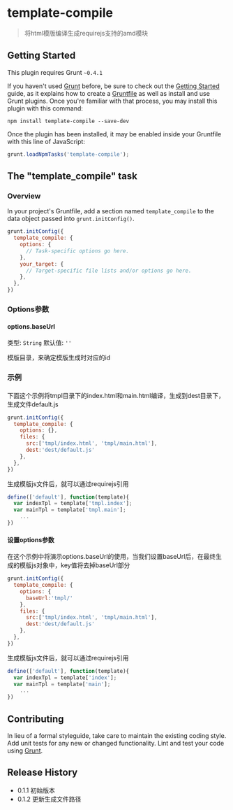 # template-compile

> 将html模版编译生成requirejs支持的amd模块

## Getting Started
This plugin requires Grunt `~0.4.1`

If you haven't used [Grunt](http://gruntjs.com/) before, be sure to check out the [Getting Started](http://gruntjs.com/getting-started) guide, as it explains how to create a [Gruntfile](http://gruntjs.com/sample-gruntfile) as well as install and use Grunt plugins. Once you're familiar with that process, you may install this plugin with this command:

```shell
npm install template-compile --save-dev
```

Once the plugin has been installed, it may be enabled inside your Gruntfile with this line of JavaScript:

```js
grunt.loadNpmTasks('template-compile');
```

## The "template_compile" task

### Overview
In your project's Gruntfile, add a section named `template_compile` to the data object passed into `grunt.initConfig()`.

```js
grunt.initConfig({
  template_compile: {
    options: {
      // Task-specific options go here.
    },
    your_target: {
      // Target-specific file lists and/or options go here.
    },
  },
})
```

### Options参数

#### options.baseUrl
类型: `String`
默认值: `''`

模版目录，来确定模版生成时对应的id

### 示例

#### 
下面这个示例将tmpl目录下的index.html和main.html编译，生成到dest目录下，生成文件default.js

```js
grunt.initConfig({
  template_compile: {
    options: {},
    files: {
      src:['tmpl/index.html', 'tmpl/main.html'],
      dest:'dest/default.js'
    },
  },
})
```

生成模版js文件后，就可以通过requirejs引用

```js
define(['default'], function(template){
  var indexTpl = template['tmpl.index'];
  var mainTpl = template['tmpl.main'];
    ...
})
```

#### 设置options参数
在这个示例中将演示options.baseUrl的使用，当我们设置baseUrl后，在最终生成的模版js对象中，key值将去掉baseUrl部分

```js
grunt.initConfig({
  template_compile: {
    options: {
      baseUrl:'tmpl/'
    },
    files: {
      src:['tmpl/index.html', 'tmpl/main.html'],
      dest:'dest/default.js'
    },
  },
})
```

生成模版js文件后，就可以通过requirejs引用

```js
define(['default'], function(template){
  var indexTpl = template['index'];
  var mainTpl = template['main'];
    ...
})
```

## Contributing
In lieu of a formal styleguide, take care to maintain the existing coding style. Add unit tests for any new or changed functionality. Lint and test your code using [Grunt](http://gruntjs.com/).

## Release History
* 0.1.1 初始版本
* 0.1.2 更新生成文件路径
